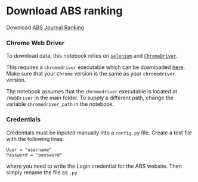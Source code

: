 # Download ABS ranking
Download [ABS Journal Ranking](https://charteredabs.org/academic-journal-guide-2021-view/)


### Chrome Web Driver

To download data, this notebook relies on [`selenium`](https://selenium-python.readthedocs.io/) and [`ChromeDriver`](https://chromedriver.chromium.org/).

This requires a `chromedriver` executable which can be downloaded [here](https://chromedriver.chromium.org/downloads). Make sure that your `Chrome` version is the same as your `chromedriver` version.

The notebook assumes that the `chromedriver` executable is located at `/WebDriver` in the main folder. To supply a different path, change the variable `chromedriver_path` in the notebook.

### Credentials

Credentials must be inputed manually into a `config.py` file. Create a text file with the following lines:
```
User = "username"
Password = "password"
```
where you need to write the Login credential for the ABS website. Then simply rename the file as `.py`
